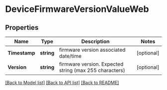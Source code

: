 # DeviceFirmwareVersionValueWeb

## Properties

Name | Type | Description | Notes
------------ | ------------- | ------------- | -------------
**Timestamp** | **string** | firmware version associated date/time | [optional] 
**Version** | **string** | firmware version. Expected string (max 255 characters) | [optional] 

[[Back to Model list]](../README.md#documentation-for-models) [[Back to API list]](../README.md#documentation-for-api-endpoints) [[Back to README]](../README.md)


